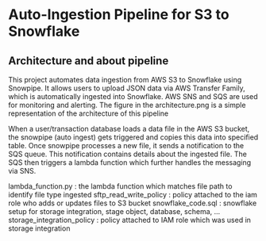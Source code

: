 # Auto-Ingestion Pipeline for S3 to Snowflake

## Architecture and about pipeline
This project automates data ingestion from AWS S3 to Snowflake using Snowpipe. It allows users to upload JSON data via AWS Transfer Family, which is automatically ingested into Snowflake. AWS SNS and SQS are used for monitoring and alerting. The figure in the architecture.png is a simple representation of the architecture of this pipeline

When a user/transaction database loads a data file in the AWS S3 bucket, the snowpipe (auto ingest) gets triggered and copies this data into specified table. Once snowpipe processes a new file, it sends a notification to the SQS queue. This notification contains details about the ingested file. The SQS then triggers a lambda function which further handles the messaging via SNS.

lambda_function.py : the lambda function which matches file path to identify file type ingested
sftp_read_write_policy : policy attached to the iam role who adds or updates files to S3 bucket
snowflake_code.sql : snowflake setup for storage integration, stage object, database, schema, ...
storage_integration_policy : policy attached to IAM role which was used in storage integration